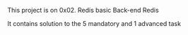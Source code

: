 This project is on 0x02. Redis basic
Back-end Redis

It contains solution to the 5 mandatory and 1 advanced task
